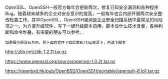 OpenSSL、OpenSSH一般官方每年会更新两次，修复已知安全漏洞和各种程序Bug。随着越来越多的企业对安全意识的提高，一般每年也会内部开展两次安全整改检查工作，其中OpenSSL、OpenSSH漏洞是企业安全扫描系统中最常见的风险项之一。为方便升级软件，写下一键升级脚本自用，脚本没什么技术含量，各种判断和命令堆叠，有需要的朋友可以参考。

`如果服务器没有外网，把下面的文件下载后放到/tmp目录下，再试下脚本`

http://zlib.net/zlib-1.2.11.tar.gz

https://www.openssl.org/source/openssl-1.0.2t.tar.gz

https://openbsd.hk/pub/OpenBSD/OpenSSH/portable/openssh-8.1p1.tar.gz



